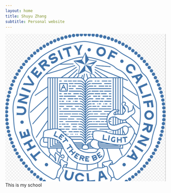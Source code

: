 ```yaml
---
layout: home
title: Shuyu Zhang
subtitle: Personal website
---
```


![Me](assets/img/ucla.png) This is my school